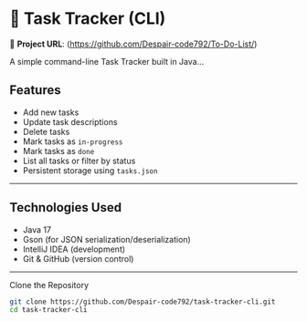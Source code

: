 # 📝 Task Tracker (CLI)

🔗 **Project URL**: (https://github.com/Despair-code792/To-Do-List/)

A simple command-line Task Tracker built in Java...


##  Features

-  Add new tasks
-  Update task descriptions
-  Delete tasks
-  Mark tasks as `in-progress`
-  Mark tasks as `done`
-  List all tasks or filter by status
-  Persistent storage using `tasks.json`

---

##  Technologies Used

- Java 17
- Gson (for JSON serialization/deserialization)
- IntelliJ IDEA (development)
- Git & GitHub (version control)

---
Clone the Repository

```bash
git clone https://github.com/Despair-code792/task-tracker-cli.git
cd task-tracker-cli
